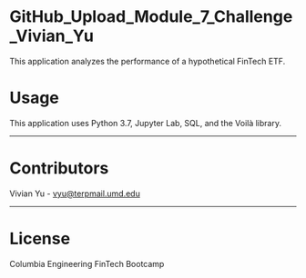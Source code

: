 # GitHub_Upload_Module_7_Challenge_Vivian_Yu

This application analyzes the performance of a hypothetical FinTech ETF.

# Usage

This application uses Python 3.7, Jupyter Lab, SQL, and the Voilà library.

---

# Contributors
Vivian Yu - vyu@terpmail.umd.edu

---

# License
Columbia Engineering FinTech Bootcamp
